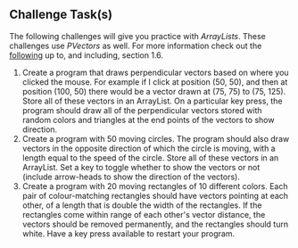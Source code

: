 Challenge Task(s)
-------

The following challenges will give you practice with _ArrayLists_.  These challenges use _PVectors_ as well.  For more information check out the [following](http://natureofcode.com/book/chapter-1-vectors/) up to, and including, section 1.6.

1. Create a program that draws perpendicular vectors based on where you clicked the mouse.  For example if I click at position (50, 50), and then at position (100, 50) there would be a vector drawn at (75, 75) to (75, 125).  Store all of these vectors in an ArrayList.  On a particular key press, the program should draw all of the perpendicular vectors stored with random colors and triangles at the end points of the vectors to show direction.
2. Create a program with 50 moving circles.  The program should also draw vectors in the opposite direction of which the circle is moving, with a length equal to the speed of the circle.  Store all of these vectors in an ArrayList.  Set a key to toggle whether to show the vectors or not (include arrow-heads to show the direction of the vectors).
3. Create a program with 20 moving rectangles of 10 different colors.  Each pair of colour-matching rectangles should have vectors pointing at each other, of a length that is double the width of the rectangles.  If the rectangles come within range of each other's vector distance, the vectors should be removed permanently, and the rectangles should turn white.  Have a key press available to restart your program.
